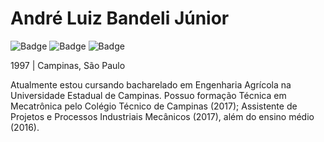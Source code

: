 # André Luiz Bandeli Júnior

![Badge](https://img.shields.io/badge/Spring-6DB33F?style=for-the-badge&logo=spring&logoColor=white)
![Badge](https://img.shields.io/badge/MySQL-00000F?style=for-the-badge&logo=mysql&logoColor=white)
![Badge](https://img.shields.io/badge/React-20232A?style=for-the-badge&logo=react&logoColor=61DAFB)

1997 | Campinas, São Paulo

Atualmente estou cursando bacharelado em Engenharia Agrícola na Universidade Estadual de Campinas. Possuo formação Técnica em Mecatrônica pelo Colégio Técnico de Campinas (2017); Assistente de Projetos e Processos Industriais Mecânicos (2017), além do ensino médio (2016).
